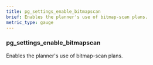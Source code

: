 ```yaml
---
title: pg_settings_enable_bitmapscan
brief: Enables the planner's use of bitmap-scan plans.
metric_type: gauge
---
```

### pg_settings_enable_bitmapscan

Enables the planner's use of bitmap-scan plans.